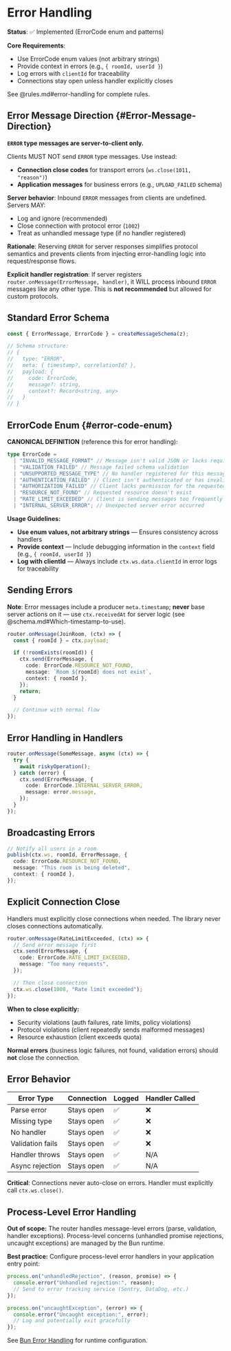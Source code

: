 # Error Handling

**Status**: ✅ Implemented (ErrorCode enum and patterns)

**Core Requirements**:

- Use ErrorCode enum values (not arbitrary strings)
- Provide context in errors (e.g., `{ roomId, userId }`)
- Log errors with `clientId` for traceability
- Connections stay open unless handler explicitly closes

See @rules.md#error-handling for complete rules.

## Error Message Direction {#Error-Message-Direction}

**`ERROR` type messages are server-to-client only.**

Clients MUST NOT send `ERROR` type messages. Use instead:

- **Connection close codes** for transport errors (`ws.close(1011, "reason")`)
- **Application messages** for business errors (e.g., `UPLOAD_FAILED` schema)

**Server behavior**: Inbound `ERROR` messages from clients are undefined. Servers MAY:

- Log and ignore (recommended)
- Close connection with protocol error (`1002`)
- Treat as unhandled message type (if no handler registered)

**Rationale**: Reserving `ERROR` for server responses simplifies protocol semantics and prevents clients from injecting error-handling logic into request/response flows.

**Explicit handler registration**: If server registers `router.onMessage(ErrorMessage, handler)`, it WILL process inbound `ERROR` messages like any other type. This is **not recommended** but allowed for custom protocols.

## Standard Error Schema

```typescript
const { ErrorMessage, ErrorCode } = createMessageSchema(z);

// Schema structure:
// {
//   type: "ERROR",
//   meta: { timestamp?, correlationId? },
//   payload: {
//     code: ErrorCode,
//     message?: string,
//     context?: Record<string, any>
//   }
// }
```

## ErrorCode Enum {#error-code-enum}

**CANONICAL DEFINITION** (reference this for error handling):

```typescript
type ErrorCode =
  | "INVALID_MESSAGE_FORMAT" // Message isn't valid JSON or lacks required structure
  | "VALIDATION_FAILED" // Message failed schema validation
  | "UNSUPPORTED_MESSAGE_TYPE" // No handler registered for this message type
  | "AUTHENTICATION_FAILED" // Client isn't authenticated or has invalid credentials
  | "AUTHORIZATION_FAILED" // Client lacks permission for the requested action
  | "RESOURCE_NOT_FOUND" // Requested resource doesn't exist
  | "RATE_LIMIT_EXCEEDED" // Client is sending messages too frequently
  | "INTERNAL_SERVER_ERROR"; // Unexpected server error occurred
```

**Usage Guidelines:**

- **Use enum values, not arbitrary strings** — Ensures consistency across handlers
- **Provide context** — Include debugging information in the `context` field (e.g., `{ roomId, userId }`)
- **Log with clientId** — Always include `ctx.ws.data.clientId` in error logs for traceability

## Sending Errors

**Note**: Error messages include a producer `meta.timestamp`; **never** base server actions on it — use `ctx.receivedAt` for server logic (see @schema.md#Which-timestamp-to-use).

```typescript
router.onMessage(JoinRoom, (ctx) => {
  const { roomId } = ctx.payload;

  if (!roomExists(roomId)) {
    ctx.send(ErrorMessage, {
      code: ErrorCode.RESOURCE_NOT_FOUND,
      message: `Room ${roomId} does not exist`,
      context: { roomId },
    });
    return;
  }

  // Continue with normal flow
});
```

## Error Handling in Handlers

```typescript
router.onMessage(SomeMessage, async (ctx) => {
  try {
    await riskyOperation();
  } catch (error) {
    ctx.send(ErrorMessage, {
      code: ErrorCode.INTERNAL_SERVER_ERROR,
      message: error.message,
    });
  }
});
```

## Broadcasting Errors

```typescript
// Notify all users in a room
publish(ctx.ws, roomId, ErrorMessage, {
  code: ErrorCode.RESOURCE_NOT_FOUND,
  message: "This room is being deleted",
  context: { roomId },
});
```

## Explicit Connection Close

Handlers must explicitly close connections when needed. The library never closes connections automatically.

```typescript
router.onMessage(RateLimitExceeded, (ctx) => {
  // Send error message first
  ctx.send(ErrorMessage, {
    code: ErrorCode.RATE_LIMIT_EXCEEDED,
    message: "Too many requests",
  });

  // Then close connection
  ctx.ws.close(1008, "Rate limit exceeded");
});
```

**When to close explicitly:**

- Security violations (auth failures, rate limits, policy violations)
- Protocol violations (client repeatedly sends malformed messages)
- Resource exhaustion (client exceeds quota)

**Normal errors** (business logic failures, not found, validation errors) should **not** close the connection.

## Error Behavior

| Error Type       | Connection | Logged | Handler Called |
| ---------------- | ---------- | ------ | -------------- |
| Parse error      | Stays open | ✅     | ❌             |
| Missing type     | Stays open | ✅     | ❌             |
| No handler       | Stays open | ✅     | ❌             |
| Validation fails | Stays open | ✅     | ❌             |
| Handler throws   | Stays open | ✅     | N/A            |
| Async rejection  | Stays open | ✅     | N/A            |

**Critical**: Connections never auto-close on errors. Handler must explicitly call `ctx.ws.close()`.

## Process-Level Error Handling

**Out of scope:** The router handles message-level errors (parse, validation, handler exceptions). Process-level concerns (unhandled promise rejections, uncaught exceptions) are managed by the Bun runtime.

**Best practice:** Configure process-level error handlers in your application entry point:

```typescript
process.on("unhandledRejection", (reason, promise) => {
  console.error("Unhandled rejection:", reason);
  // Send to error tracking service (Sentry, DataDog, etc.)
});

process.on("uncaughtException", (error) => {
  console.error("Uncaught exception:", error);
  // Log and potentially exit gracefully
});
```

See [Bun Error Handling](https://bun.sh/docs/runtime/error-handling) for runtime configuration.
